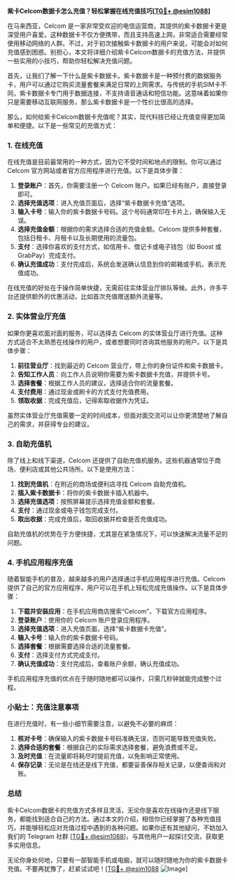 **紫卡Celcom数据卡怎么充值？轻松掌握在线充值技巧[[TG💪+ @esim1088](https://t.me/s/esim1088)]**

在马来西亚，Celcom 是一家非常受欢迎的电信运营商，其提供的紫卡数据卡更是深受用户喜爱。这种数据卡不仅方便携带，而且支持高速上网，非常适合需要经常使用移动网络的人群。不过，对于初次接触紫卡数据卡的用户来说，可能会对如何充值感到困惑。别担心，本文将详细介绍紫卡Celcom数据卡的充值方法，并提供一些实用的小技巧，帮助你轻松解决充值问题。

首先，让我们了解一下什么是紫卡数据卡。紫卡数据卡是一种预付费的数据服务卡，用户可以通过它购买流量套餐来满足日常的上网需求。与传统的手机SIM卡不同，紫卡数据卡专门用于数据连接，不支持语音通话和短信功能。这意味着如果你只是需要移动互联网服务，那么紫卡数据卡是一个性价比很高的选择。

那么，如何给紫卡Celcom数据卡充值呢？其实，现代科技已经让充值变得更加简单和便捷。以下是一些常见的充值方式：

### **1. 在线充值**
在线充值是目前最常用的一种方式，因为它不受时间和地点的限制。你可以通过 Celcom 官方网站或者官方应用程序进行充值。以下是具体步骤：

1. **登录账户**：首先，你需要注册一个 Celcom 账户。如果已经有账户，直接登录即可。
2. **选择充值选项**：进入充值页面后，选择“紫卡数据卡充值”选项。
3. **输入卡号**：输入你的紫卡数据卡号码。这个号码通常印在卡片上，确保输入无误。
4. **选择充值金额**：根据你的需求选择合适的充值金额。Celcom 提供多种套餐，包括日租卡、月租卡以及长期使用的流量包。
5. **支付**：选择你喜欢的支付方式，如信用卡、借记卡或电子钱包（如 Boost 或 GrabPay）完成支付。
6. **确认充值成功**：支付完成后，系统会发送确认信息到你的邮箱或手机，表示充值成功。

在线充值的好处在于操作简单快捷，无需前往实体营业厅排队等候。此外，许多平台还提供额外的优惠活动，比如首次充值赠送额外流量等。

### **2. 实体营业厅充值**
如果你更喜欢面对面的服务，可以选择去 Celcom 的实体营业厅进行充值。这种方式适合不太熟悉在线操作的用户，或者想要同时咨询其他服务的用户。以下是具体步骤：

1. **前往营业厅**：找到最近的 Celcom 营业厅，带上你的身份证件和紫卡数据卡。
2. **告知工作人员**：向工作人员说明你需要为紫卡数据卡充值，并提供卡号。
3. **选择套餐**：根据工作人员的建议，选择适合你的流量套餐。
4. **支付费用**：通过现金或刷卡的方式支付充值费用。
5. **领取收据**：完成充值后，记得索取收据作为凭证。

虽然实体营业厅充值需要一定的时间成本，但面对面交流可以让你更清楚地了解自己的需求，并获得专业的建议。

### **3. 自助充值机**
除了线上和线下渠道，Celcom 还提供了自助充值机服务。这些机器通常位于商场、便利店或其他公共场所。以下是使用方法：

1. **找到充值机**：在附近的商场或便利店寻找 Celcom 自助充值机。
2. **插入紫卡数据卡**：将你的紫卡数据卡插入机器中。
3. **选择充值选项**：按照屏幕提示选择充值金额和套餐。
4. **支付**：通过现金或电子钱包完成支付。
5. **取出收据**：完成充值后，取回收据并检查是否充值成功。

自助充值机的优势在于方便快捷，尤其是在紧急情况下，可以快速解决流量不足的问题。

### **4. 手机应用程序充值**
随着智能手机的普及，越来越多的用户选择通过手机应用程序进行充值。Celcom 提供了自己的官方应用程序，用户可以在手机上轻松完成充值操作。以下是具体步骤：

1. **下载并安装应用**：在手机应用商店搜索“Celcom”，下载官方应用程序。
2. **登录账户**：使用你的 Celcom 账户登录应用程序。
3. **选择充值选项**：进入充值页面，选择“紫卡数据卡充值”。
4. **输入卡号**：输入你的紫卡数据卡号码。
5. **选择套餐**：根据需要选择合适的流量套餐。
6. **支付**：选择支付方式完成支付。
7. **确认充值成功**：支付完成后，查看账户余额，确认充值成功。

手机应用程序充值的优点在于随时随地都可以操作，只需几秒钟就能完成整个过程。

### **小贴士：充值注意事项**
在进行充值时，有一些小细节需要注意，以避免不必要的麻烦：

1. **核对卡号**：确保输入的紫卡数据卡号码准确无误，否则可能导致充值失败。
2. **选择合适的套餐**：根据自己的实际需求选择套餐，避免浪费或不足。
3. **及时充值**：在流量即将耗尽时提前充值，以免影响正常使用。
4. **保存记录**：无论是在线还是线下充值，都要妥善保存相关记录，以便查询和对账。

### **总结**
紫卡Celcom数据卡的充值方式多样且灵活，无论你是喜欢在线操作还是线下服务，都能找到适合自己的方法。通过本文的介绍，相信你已经掌握了各种充值技巧，并能够轻松应对充值过程中遇到的各种问题。如果你还有其他疑问，不妨加入我们的 Telegram 社群 [[TG💪+ @esim1088](https://t.me/s/esim1088)]，与其他用户一起探讨交流，获取更多实用信息。

无论你身处何地，只要有一部智能手机或电脑，就可以随时随地为你的紫卡数据卡充值。不要再犹豫了，赶紧试试吧！[[TG💪+ @esim1088](https://t.me/s/esim1088) ![Image](https://i.postimg.cc/4NQfJmqS/Snipaste-2025-05-13-00-14-12.png)]